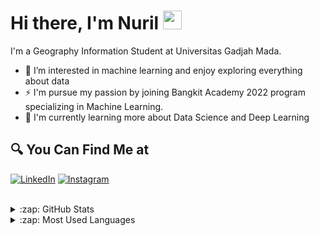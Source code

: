 #  Hi there, I'm Nuril <img src="https://github.com/TheDudeThatCode/TheDudeThatCode/blob/master/Assets/Hi.gif" width="30px">

I'm a Geography Information Student at Universitas Gadjah Mada. 

- 👀 I’m interested in machine learning and enjoy exploring everything about data
- ⚡ I'm pursue my passion by joining Bangkit Academy 2022 program specializing in Machine Learning.
- 🔭 I'm currently learning more about Data Science and Deep Learning

## 🔍 You Can Find Me at
<p>
  <a href="https://www.linkedin.com/in/nuril-hidayati/" target="_blank"><img alt="LinkedIn" src="https://img.shields.io/badge/linkedin-%230077B5.svg?&style=for-the-badge&logo=linkedin&logoColor=white" /></a>  
  <a href="https://www.instagram.com/nurilhidayati29/" target="_blank"><img alt="Instagram" src="https://img.shields.io/badge/instagram-%23E4405F.svg?&style=for-the-badge&logo=instagram&logoColor=white" /></a>  
</p>

<br />

<details>
  <summary>:zap: GitHub Stats</summary>

  <img align="left" alt="Nuril's GitHub Stats" src="https://github-readme-stats.vercel.app/api?username=nurilhidayati&show_icons=true&theme=calm" />

</details>


<details>
  <summary>:zap: Most Used Languages</summary>

  <img align="left" alt="Fajri's GitHub Top Languages" src="https://github-readme-stats.vercel.app/api/top-langs/?username=nurilhidayati&show_icons=true&theme=calm" />

</details>

